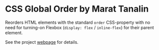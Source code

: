 # CSS Global Order by Marat Tanalin

Reorders HTML elements with the standard `order` CSS-property with no need for turning-on Flexbox (`display: flex` / `inline-flex`) for their parent element.

See the project [webpage](http://tanalin.com/en/projects/css-global-order/) for details.